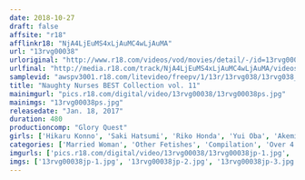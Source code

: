 ```yaml
---
date: 2018-10-27
draft: false
affsite: "r18"
afflinkr18: "NjA4LjEuMS4xLjAuMC4wLjAuMA"
url: "13rvg00038"
urloriginal: "http://www.r18.com/videos/vod/movies/detail/-/id=13rvg00038"
urlfinal: "http://media.r18.com/track/NjA4LjEuMS4xLjAuMC4wLjAuMA/videos/vod/movies/detail/-/id=13rvg00038"
samplevid: "awspv3001.r18.com/litevideo/freepv/1/13r/13rvg038/13rvg038_dmb_w.mp4"
title: "Naughty Nurses BEST Collection vol. 11"
mainimgurl: "pics.r18.com/digital/video/13rvg00038/13rvg00038ps.jpg"
mainimgs: "13rvg00038ps.jpg"
releasedate: "Jan. 18, 2017"
duration: 480
productioncomp: "Glory Quest"
girls: ['Hikaru Konno', 'Saki Hatsumi', 'Riko Honda', 'Yui Oba', 'Akemi Horiuchi', 'Mona Takei', 'Maya Kawamura', 'Azumi Chino', 'Kyoko Yabuki', 'Yukana Miyano']
categories: ['Married Woman', 'Other Fetishes', 'Compilation', 'Over 4 Hours', 'Hi-Def']
imgurls: ['pics.r18.com/digital/video/13rvg00038/13rvg00038jp-1.jpg', 'pics.r18.com/digital/video/13rvg00038/13rvg00038jp-2.jpg', 'pics.r18.com/digital/video/13rvg00038/13rvg00038jp-3.jpg', 'pics.r18.com/digital/video/13rvg00038/13rvg00038jp-4.jpg', 'pics.r18.com/digital/video/13rvg00038/13rvg00038jp-5.jpg', 'pics.r18.com/digital/video/13rvg00038/13rvg00038jp-6.jpg', 'pics.r18.com/digital/video/13rvg00038/13rvg00038jp-7.jpg', 'pics.r18.com/digital/video/13rvg00038/13rvg00038jp-8.jpg', 'pics.r18.com/digital/video/13rvg00038/13rvg00038jp-9.jpg', 'pics.r18.com/digital/video/13rvg00038/13rvg00038jp-10.jpg', 'pics.r18.com/digital/video/13rvg00038/13rvg00038jp-11.jpg', 'pics.r18.com/digital/video/13rvg00038/13rvg00038jp-12.jpg', 'pics.r18.com/digital/video/13rvg00038/13rvg00038jp-13.jpg', 'pics.r18.com/digital/video/13rvg00038/13rvg00038jp-14.jpg', 'pics.r18.com/digital/video/13rvg00038/13rvg00038jp-15.jpg', 'pics.r18.com/digital/video/13rvg00038/13rvg00038jp-16.jpg', 'pics.r18.com/digital/video/13rvg00038/13rvg00038jp-17.jpg', 'pics.r18.com/digital/video/13rvg00038/13rvg00038jp-18.jpg', 'pics.r18.com/digital/video/13rvg00038/13rvg00038jp-19.jpg', 'pics.r18.com/digital/video/13rvg00038/13rvg00038jp-20.jpg']
imgs: ['13rvg00038jp-1.jpg', '13rvg00038jp-2.jpg', '13rvg00038jp-3.jpg', '13rvg00038jp-4.jpg', '13rvg00038jp-5.jpg', '13rvg00038jp-6.jpg', '13rvg00038jp-7.jpg', '13rvg00038jp-8.jpg', '13rvg00038jp-9.jpg', '13rvg00038jp-10.jpg', '13rvg00038jp-11.jpg', '13rvg00038jp-12.jpg', '13rvg00038jp-13.jpg', '13rvg00038jp-14.jpg', '13rvg00038jp-15.jpg', '13rvg00038jp-16.jpg', '13rvg00038jp-17.jpg', '13rvg00038jp-18.jpg', '13rvg00038jp-19.jpg', '13rvg00038jp-20.jpg']
---
```

